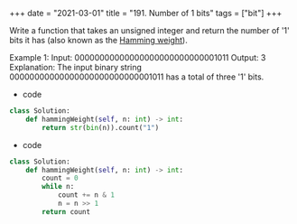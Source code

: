 +++
date = "2021-03-01"
title = "191. Number of 1 bits"
tags = ["bit"]
+++

Write a function that takes an unsigned integer and return the number of '1' bits it has (also known as the [Hamming weight](http://en.wikipedia.org/wiki/Hamming_weight)).
 
Example 1:
Input: 00000000000000000000000000001011 Output: 3 Explanation: The input binary string 00000000000000000000000000001011 has a total of three '1' bits.

- code
```py
class Solution:
    def hammingWeight(self, n: int) -> int:
        return str(bin(n)).count("1")

```
- code
```py
class Solution:
    def hammingWeight(self, n: int) -> int:
        count = 0
        while n:
            count += n & 1
            n = n >> 1
        return count

```
